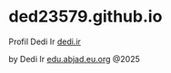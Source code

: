 # ded23579.github.io

Profil Dedi Ir
[dedi.ir](https://ded23579.github.io/)

by Dedi Ir
[edu.abjad.eu.org](https://edu.abjad.eu.org) @2025
